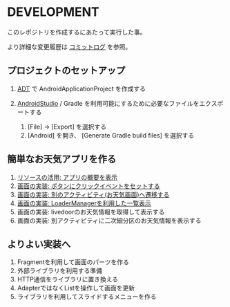 # DEVELOPMENT

このレポジトリを作成するにあたって実行した事。

より詳細な変更履歴は [コミットログ](https://github.com/ichigotake/AndroidSandbox/commits/master) を参照。

## プロジェクトのセットアップ

1. [ADT](https://developer.android.com/sdk/index.html) で AndroidApplicationProject を作成する
2. [AndroidStudio](http://developer.android.com/sdk/installing/studio.html) / Gradle を利用可能にするために必要なファイルをエクスポートする

    1. [File] -&gt; [Export] を選択する
    2. [Android] を開き、 [Generate Gradle build files] を選択する

## 簡単なお天気アプリを作る

1. [リソースの活用: アプリの概要を表示](https://github.com/densetubu/AndroidSandbox/commit/c086d04cf75e6e06555668cc1b20913aecb6efe8)
2. [画面の実装: ボタンにクリックイベントをセットする](https://github.com/densetubu/AndroidSandbox/commit/1e1c4d9938f710ff99f5df82041bdfef190780be)
3. [画面の実装: 別のアクティビティ(お天気画面)へ遷移する](https://github.com/densetubu/AndroidSandbox/commit/1e1c4d9938f710ff99f5df82041bdfef190780be)
4. [画面の実装: LoaderManagerを利用した一覧表示](https://github.com/densetubu/AndroidSandbox/commit/dd233d332a8885974d62aeb255e7612579868e8b)
5. 画面の実装: livedoorのお天気情報を取得して表示する
6. 画面の実装: 別アクティビティに二次細分区のお天気情報を表示する

## よりよい実装へ

1. Fragmentを利用して画面のパーツを作る
2. 外部ライブラリを利用する準備
3. HTTP通信をライブラリに置き換える
4. AdapterではなくListを操作して画面を更新
5. ライブラリを利用してスライドするメニューを作る


